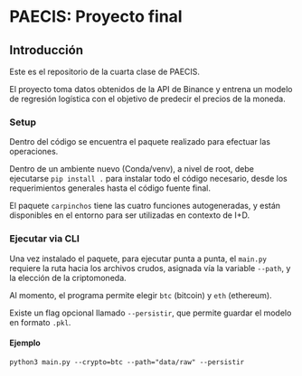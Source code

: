 # PAECIS: Proyecto final

## Introducción
Este es el repositorio de la cuarta clase de PAECIS.

El proyecto toma datos obtenidos de la API de Binance y entrena un modelo de regresión logística con el objetivo de predecir el precios de la moneda.

### Setup
Dentro del código se encuentra el paquete realizado para efectuar las operaciones. 

Dentro de un ambiente nuevo (Conda/venv), a nivel de root, debe ejecutarse `pip install .` para instalar todo el código necesario, desde los requerimientos generales hasta el código fuente final.

El paquete `carpinchos` tiene las cuatro funciones autogeneradas, y están disponibles en el entorno para ser utilizadas en contexto de I+D.

### Ejecutar via CLI
Una vez instalado el paquete, para ejecutar punta a punta, el `main.py` requiere la ruta hacia los archivos crudos, asignada vía la variable `--path`, y la elección de la criptomoneda. 

Al momento, el programa permite elegir `btc` (bitcoin) y `eth` (ethereum).  

Existe un flag opcional llamado `--persistir`, que permite guardar el modelo en formato `.pkl`.

#### Ejemplo
`python3 main.py --crypto=btc --path="data/raw" --persistir`

